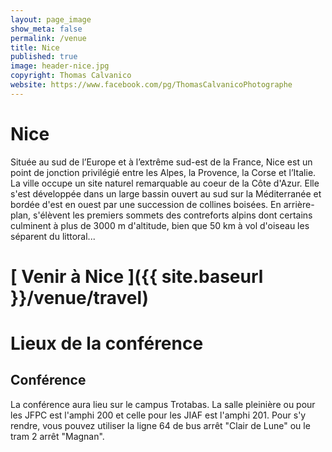 ```yaml
---
layout: page_image
show_meta: false
permalink: /venue
title: Nice
published: true
image: header-nice.jpg
copyright: Thomas Calvanico
website: https://www.facebook.com/pg/ThomasCalvanicoPhotographe
---
```


# Nice

Située au sud de l’Europe et à l’extrême sud-est de la France, Nice est un point de jonction privilégié entre les Alpes, la Provence, la Corse et l’Italie.
La ville occupe un site naturel remarquable au coeur de la Côte d'Azur. Elle s'est développée dans un large bassin ouvert au sud sur la Méditerranée et bordée d'est en ouest par une succession de collines boisées. En arrière-plan, s'élèvent les premiers sommets des contreforts alpins dont certains culminent à plus de 3000 m d'altitude, bien que 50 km à vol d'oiseau les séparent du littoral...

# [<i class="fas fa-globe" aria-hidden="true"></i> <i class="fas fa-map-marked-alt" aria-hidden="true"></i> Venir à Nice <i class="fas fa-plane" aria-hidden="true"></i> <i class="fas fa-train" aria-hidden="true"></i> <i class="fas fa-car" aria-hidden="true"></i> <i class="fas fa-biking" aria-hidden="true"></i> <i class="fas fa-walking" aria-hidden="true"></i>]({{ site.baseurl }}/venue/travel)

# Lieux de la conférence

## Conférence
  La conférence aura lieu sur le campus Trotabas.
  La salle pleinière ou pour les JFPC est l'amphi 200 et celle pour les JIAF est l'amphi 201.
  Pour s'y rendre, vous pouvez utiliser la ligne 64 de bus arrêt "Clair de Lune" ou le tram 2 arrêt "Magnan".

<!--
## Pôt d'accueil

## Événement social

## Gala
  Le repas de gala sera quant à lui à XXX.


  Petit plan de Nice avec les différents lieux. -->